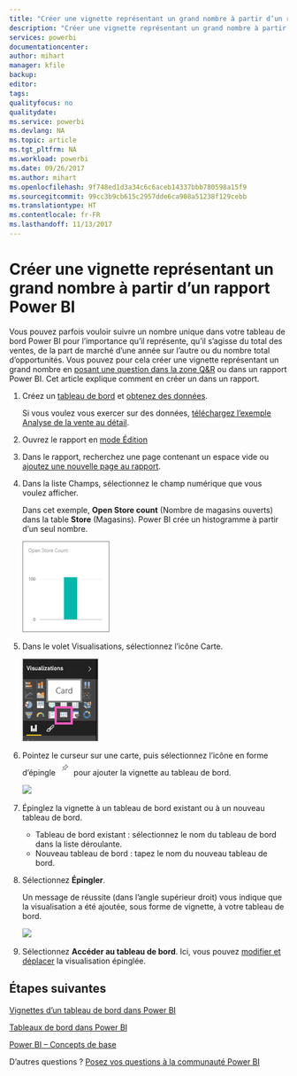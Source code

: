 ```yaml
---
title: "Créer une vignette représentant un grand nombre à partir d’un rapport Power BI"
description: "Créer une vignette représentant un grand nombre à partir d’un rapport Power BI"
services: powerbi
documentationcenter: 
author: mihart
manager: kfile
backup: 
editor: 
tags: 
qualityfocus: no
qualitydate: 
ms.service: powerbi
ms.devlang: NA
ms.topic: article
ms.tgt_pltfrm: NA
ms.workload: powerbi
ms.date: 09/26/2017
ms.author: mihart
ms.openlocfilehash: 9f748ed1d3a34c6c6aceb14337bbb780598a15f9
ms.sourcegitcommit: 99cc3b9cb615c2957dde6ca908a51238f129cebb
ms.translationtype: HT
ms.contentlocale: fr-FR
ms.lasthandoff: 11/13/2017
---
```

# <a name="create-a-big-number-tile-from-a-power-bi-report"></a>Créer une vignette représentant un grand nombre à partir d’un rapport Power BI
Vous pouvez parfois vouloir suivre un nombre unique dans votre tableau de bord Power BI pour l’importance qu’il représente, qu’il s’agisse du total des ventes, de la part de marché d’une année sur l’autre ou du nombre total d’opportunités. Vous pouvez pour cela créer une vignette représentant un grand nombre en [posant une question dans la zone Q&R](power-bi-visualization-big-number.md) ou dans un rapport Power BI. Cet article explique comment en créer un dans un rapport.

1. Créez un [tableau de bord](service-dashboards.md) et [obtenez des données](service-get-data.md).
   
   Si vous voulez vous exercer sur des données, [téléchargez l’exemple Analyse de la vente au détail](sample-retail-analysis.md). 
2. Ouvrez le rapport en [mode Édition](service-reading-view-and-editing-view.md)
3. Dans le rapport, recherchez une page contenant un espace vide ou [ajoutez une nouvelle page au rapport](power-bi-report-add-page.md).
4. Dans la liste Champs, sélectionnez le champ numérique que vous voulez afficher.
   
   Dans cet exemple, **Open Store count** (Nombre de magasins ouverts) dans la table **Store** (Magasins). Power BI crée un histogramme à partir d’un seul nombre.
   
   ![](media/power-bi-visualization-big-number-report/pbi_rptnumbertilechart.png)
5. Dans le volet Visualisations, sélectionnez l’icône Carte.
   
   ![](media/power-bi-visualization-big-number-report/pbi_changechartcard.png)
6. Pointez le curseur sur une carte, puis sélectionnez l’icône en forme d’épingle ![](media/power-bi-visualization-big-number-report/pbi_pintile.png) pour ajouter la vignette au tableau de bord. 
   
   ![](media/power-bi-visualization-big-number-report/power-bi-pin-icon.png)
7. Épinglez la vignette à un tableau de bord existant ou à un nouveau tableau de bord. 
   
   * Tableau de bord existant : sélectionnez le nom du tableau de bord dans la liste déroulante.
   * Nouveau tableau de bord : tapez le nom du nouveau tableau de bord.
8. Sélectionnez **Épingler**.
   
   Un message de réussite (dans l’angle supérieur droit) vous indique que la visualisation a été ajoutée, sous forme de vignette, à votre tableau de bord.
   
   ![](media/power-bi-visualization-big-number-report/power-bi-pin-success-message.png)
9. Sélectionnez **Accéder au tableau de bord**. Ici, vous pouvez [modifier et déplacer](service-dashboard-edit-tile.md) la visualisation épinglée.

## <a name="next-steps"></a>Étapes suivantes
[Vignettes d’un tableau de bord dans Power BI](service-dashboard-tiles.md)

[Tableaux de bord dans Power BI](service-dashboards.md)

[Power BI – Concepts de base](service-basic-concepts.md)

D’autres questions ? [Posez vos questions à la communauté Power BI](http://community.powerbi.com/)

